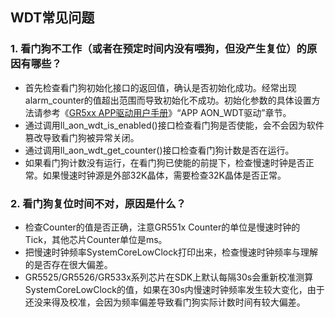 ## WDT常见问题



### 1. 看门狗不工作（或者在预定时间内没有喂狗，但没产生复位）的原因有哪些？

- 首先检查看门狗初始化接口的返回值，确认是否初始化成功。经常出现alarm_counter的值超出范围而导致初始化不成功。初始化参数的具体设置方法请参考《[GR5xx APP驱动用户手册](https://docs.goodix.com/zh/online/app_driver_bl/V1.4)》“APP AON_WDT驱动”章节。
- 通过调用ll_aon_wdt_is_enabled()接口检查看门狗是否使能，会不会因为软件篡改导致看门狗被异常关闭。
- 通过调用ll_aon_wdt_get_counter()接口检查看门狗计数是否在运行。
- 如果看门狗计数没有运行，在看门狗已使能的前提下，检查慢速时钟是否正常。如果慢速时钟源是外部32K晶体，需要检查32K晶体是否正常。



### 2. 看门狗复位时间不对，原因是什么？

- 检查Counter的值是否正确，注意GR551x Counter的单位是慢速时钟的Tick，其他芯片Counter单位是ms。
- 把慢速时钟频率SystemCoreLowClock打印出来，检查慢速时钟频率与理解的是否存在很大偏差。
- GR5525/GR5526/GR533x系列芯片在SDK上默认每隔30s会重新校准测算SystemCoreLowClock的值，如果在30s内慢速时钟频率发生较大变化，由于还没来得及校准，会因为频率偏差导致看门狗实际计数时间有较大偏差。